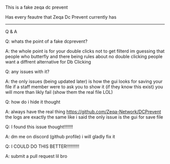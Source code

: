 This is a fake zeqa dc prevent

Has every feautre that Zeqa Dc Prevent currently has

------------------------------------------------------

Q & A

Q: whats the point of a fake dcprevent?

A: the whole point is for your double clicks not to get filterd im guessing that people who butterfly and there being rules about no double clicking
people want a diffrent alternative for Db Clicking

Q: any issues with it?

A: the only issues (being updated later) is how the gui looks for saving your file if a staff member were to ask you to show it (if they know this exist)
you will more than likly fail (show them the real file LOL)

Q: how do i hide it thought

A: always have the real thing https://github.com/Zeqa-Network/DCPrevent the logs are exactly the same like i said the only issue is the gui for save file

Q: I found this issue thought!!!!!!!

A: dm me on discord (github profile) i will gladly fix it

Q: I COULD DO THIS BETTER!!!!!!!!!!

A: submit a pull request lil bro
